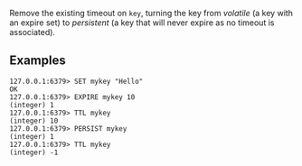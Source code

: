 Remove the existing timeout on `key`, turning the key from _volatile_ (a key
with an expire set) to _persistent_ (a key that will never expire as no timeout
is associated).

## Examples

```
127.0.0.1:6379> SET mykey "Hello"
OK
127.0.0.1:6379> EXPIRE mykey 10
(integer) 1
127.0.0.1:6379> TTL mykey
(integer) 10
127.0.0.1:6379> PERSIST mykey
(integer) 1
127.0.0.1:6379> TTL mykey
(integer) -1
```
